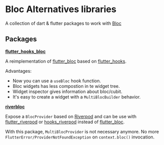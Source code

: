 # Bloc Alternatives libraries

A collection of dart & flutter packages to work with
[Bloc](https://pub.dev/packages/bloc)

## Packages

**[flutter_hooks_bloc](packages/flutter_hooks_bloc)**

A reimplementation of [flutter_bloc](https://pub.dev/packages/flutter_bloc)
based on [flutter_hooks](https://pub.dev/packages/flutter_hooks).

Advantages:

- Now you can use a `useBloc` hook function.
- Bloc widgets has less compostion in te widget tree.
- Widget inspector gives information about bloc/cubit.
- It's easy to create a widget with a `MultiBlocBuilder` behavior.

**[riverbloc](packages/riverbloc)**

Expose a `BlocProvider` based on [Riverpod](https://pub.dev/packages/riverpod)
and can be use with
[flutter_riverpod](https://pub.dev/packages/flutter_riverpod) or
[hooks_riverpod](https://pub.dev/packages/hooks_riverpod) instead of
[flutter_bloc](https://pub.dev/packages/flutter_bloc).

With this package, `MultiBlocProvider` is not necessary anymore.
No more `FlutterError/ProviderNotFoundException` on `context.bloc()` invocation.

